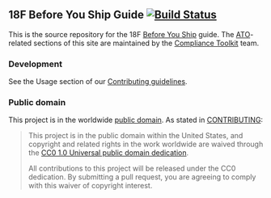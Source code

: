 ## 18F Before You Ship Guide [![Build Status](https://travis-ci.org/18F/before-you-ship.svg?branch=18f-pages)](https://travis-ci.org/18F/before-you-ship)

This is the source repository for the 18F [Before You Ship](https://pages.18f.gov/before-you-ship/) guide. The [ATO](https://pages.18f.gov/before-you-ship/ato/)-related sections of this site are maintained by the [Compliance Toolkit](https://github.com/18F/compliance-toolkit) team.

### Development

See the Usage section of our [Contributing guidelines](https://github.com/18F/before-you-ship/blob/18f-pages/CONTRIBUTING.md#usage
). 
### Public domain

This project is in the worldwide [public domain](LICENSE.md). As stated in [CONTRIBUTING](CONTRIBUTING.md):

> This project is in the public domain within the United States, and copyright and related rights in the work worldwide are waived through the [CC0 1.0 Universal public domain dedication](https://creativecommons.org/publicdomain/zero/1.0/).
>
> All contributions to this project will be released under the CC0 dedication. By submitting a pull request, you are agreeing to comply with this waiver of copyright interest.
